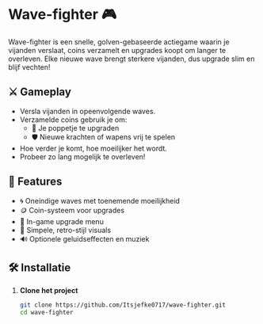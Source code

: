 # Wave-fighter 🎮

Wave-fighter is een snelle, golven-gebaseerde actiegame waarin je vijanden verslaat, coins verzamelt en upgrades koopt om langer te overleven. Elke nieuwe wave brengt sterkere vijanden, dus upgrade slim en blijf vechten!

## ⚔️ Gameplay

- Versla vijanden in opeenvolgende waves.
- Verzamelde coins gebruik je om:
  - 💪 Je poppetje te upgraden
  - 🛡️ Nieuwe krachten of wapens vrij te spelen
- Hoe verder je komt, hoe moeilijker het wordt.
- Probeer zo lang mogelijk te overleven!

## 🧩 Features

- 🌀 Oneindige waves met toenemende moeilijkheid
- 🪙 Coin-systeem voor upgrades
- 🔧 In-game upgrade menu
- 🎨 Simpele, retro-stijl visuals
- 🔊 Optionele geluidseffecten en muziek

## 🛠️ Installatie

1. **Clone het project**
   ```bash
   git clone https://github.com/Itsjefke0717/wave-fighter.git
   cd wave-fighter
